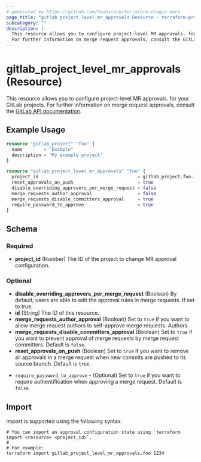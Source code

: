 ```yaml
---
# generated by https://github.com/hashicorp/terraform-plugin-docs
page_title: "gitlab_project_level_mr_approvals Resource - terraform-provider-gitlab"
subcategory: ""
description: |-
  This resource allows you to configure project-level MR approvals. for your GitLab projects.
  For further information on merge request approvals, consult the GitLab API documentation https://docs.gitlab.com/ee/api/merge_request_approvals.html#project-level-mr-approvals.
---
```


# gitlab_project_level_mr_approvals (Resource)

This resource allows you to configure project-level MR approvals. for your GitLab projects.
For further information on merge request approvals, consult the [GitLab API documentation](https://docs.gitlab.com/ee/api/merge_request_approvals.html#project-level-mr-approvals).

## Example Usage

```terraform
resource "gitlab_project" "foo" {
  name        = "Example"
  description = "My example project"
}

resource "gitlab_project_level_mr_approvals" "foo" {
  project_id                                     = gitlab_project.foo.id
  reset_approvals_on_push                        = true
  disable_overriding_approvers_per_merge_request = false
  merge_requests_author_approval                 = false
  merge_requests_disable_committers_approval     = true
  require_password_to_approve                    = true
}
```

<!-- schema generated by tfplugindocs -->
## Schema

### Required

- **project_id** (Number) The ID of the project to change MR approval configuration.

### Optional

- **disable_overriding_approvers_per_merge_request** (Boolean) By default, users are able to edit the approval rules in merge requests. If set to true,
- **id** (String) The ID of this resource.
- **merge_requests_author_approval** (Boolean) Set to `true` if you want to allow merge request authors to self-approve merge requests. Authors
- **merge_requests_disable_committers_approval** (Boolean) Set to `true` if you want to prevent approval of merge requests by merge request committers. Default is `false`.
- **reset_approvals_on_push** (Boolean) Set to `true` if you want to remove all approvals in a merge request when new commits are pushed to its source branch. Default is `true`.

* `require_password_to_approve` - (Optional) Set to `true` if you want to require authentification when approving a merge request. Default is `false`.

## Import

Import is supported using the following syntax:

```shell
# You can import an approval configuration state using `terraform import <resource> <project_id>`.
#
# For example:
terraform import gitlab_project_level_mr_approvals.foo 1234
```
